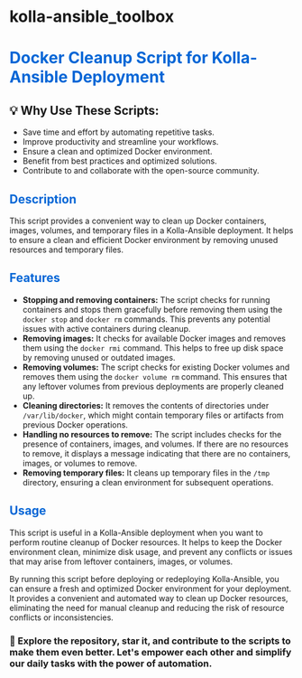 # kolla-ansible_toolbox
<h1 style="color: #0366d6;">Docker Cleanup Script for Kolla-Ansible Deployment</h1>


<h2>💡 Why Use These Scripts:</h2>

<ul>
  <li>Save time and effort by automating repetitive tasks.</li>
  <li>Improve productivity and streamline your workflows.</li>
  <li>Ensure a clean and optimized Docker environment.</li>
  <li>Benefit from best practices and optimized solutions.</li>
  <li>Contribute to and collaborate with the open-source community.</li>
</ul>

<h2 style="color: #0366d6;">Description</h2>

<p>
    This script provides a convenient way to clean up Docker containers, images, volumes, and temporary files in a Kolla-Ansible deployment. It helps to ensure a clean and efficient Docker environment by removing unused resources and temporary files.
</p>

<h2 style="color: #0366d6;">Features</h2>

<ul>
    <li>
        <strong>Stopping and removing containers:</strong> The script checks for running containers and stops them gracefully before removing them using the <code>docker stop</code> and <code>docker rm</code> commands. This prevents any potential issues with active containers during cleanup.
    </li>
    <li>
        <strong>Removing images:</strong> It checks for available Docker images and removes them using the <code>docker rmi</code> command. This helps to free up disk space by removing unused or outdated images.
    </li>
    <li>
        <strong>Removing volumes:</strong> The script checks for existing Docker volumes and removes them using the <code>docker volume rm</code> command. This ensures that any leftover volumes from previous deployments are properly cleaned up.
    </li>
    <li>
        <strong>Cleaning directories:</strong> It removes the contents of directories under <code>/var/lib/docker</code>, which might contain temporary files or artifacts from previous Docker operations.
    </li>
    <li>
        <strong>Handling no resources to remove:</strong> The script includes checks for the presence of containers, images, and volumes. If there are no resources to remove, it displays a message indicating that there are no containers, images, or volumes to remove.
    </li>
    <li>
        <strong>Removing temporary files:</strong> It cleans up temporary files in the <code>/tmp</code> directory, ensuring a clean environment for subsequent operations.
    </li>
</ul>

<h2 style="color: #0366d6;">Usage</h2>

<p>
    This script is useful in a Kolla-Ansible deployment when you want to perform routine cleanup of Docker resources. It helps to keep the Docker environment clean, minimize disk usage, and prevent any conflicts or issues that may arise from leftover containers, images, or volumes.
</p>

<p>
    By running this script before deploying or redeploying Kolla-Ansible, you can ensure a fresh and optimized Docker environment for your deployment. It provides a convenient and automated way to clean up Docker resources, eliminating the need for manual cleanup and reducing the risk of resource conflicts or inconsistencies.
</p>

<h3>🌟 Explore the repository, star it, and contribute to the scripts to make them even better. Let's empower each other and simplify our daily tasks with the power of automation.</h3>
